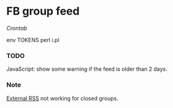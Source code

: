 # FB group feed

*Crontab*

env TOKENS perl i.pl

### TODO
JavaScript: show some warning if the feed is older than 2 days.

### Note

[External RSS](http://wallflux.com/#closed) not working for closed groups.
